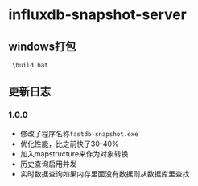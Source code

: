 # influxdb-snapshot-server

## windows打包

```shell
.\build.bat
```

## 更新日志

### 1.0.0

- 修改了程序名称`fastdb-snapshot.exe`
- 优化性能，比之前快了30-40%
- 加入mapstructure来作为对象转换
- 历史查询启用并发
- 实时数据查询如果内存里面没有数据则从数据库里查找
